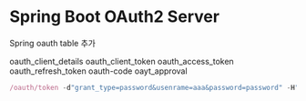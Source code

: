 # Spring Boot OAuth2 Server

Spring oauth table 추가

oauth_client_details
oauth_client_token
oauth_access_token
oauth_refresh_token
oauth-code
oayt_approval

```javascript
/oauth/token -d"grant_type=password&usenrame=aaa&password=password" -H"Content=type:application/x-www-form-urlencoded; chartset=utf-8" -u adfadsf:adfadsfa
```
